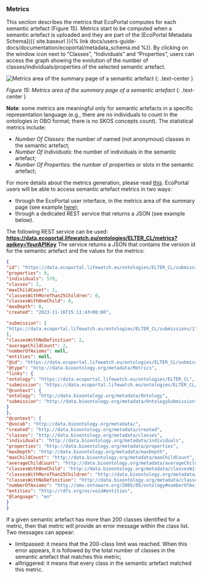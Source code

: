 ### Metrics
This section describes the metrics that EcoPortal computes for each semantic artefact (Figure 15). Metrics start to be computed when a semantic artefact is uploaded and they are part of the [EcoPortal Metadata Schema]({{ site.baseurl }}{% link docs/users-guide-docs/documentation/ecoportal/metadata_schema.md %}). By clicking on the window icon next to “Classes”, “Individuals” and “Properties”, users can access the graph showing the evolution of the number of classes/individuals/properties of the selected semantic artefact.

![Metrics area of the summary page of a semantic artefact]({{site.figures_link}}/{{page.portal}}/Figure15.png)
{: .text-center }

_Figure 15: Metrics area of the summary page of a semantic artefact_
{: .text-center }


__Note__: some metrics are meaningful only for semantic artefacts in a specific representation language (e.g., there are no individuals to count in the ontologies in OBO format; there is no SKOS concepts count).
The statistical metrics include:
- _Number Of Classes_: the number of named (not anonymous) classes in the semantic artefact;
- _Number Of Individuals_: the number of individuals in the semantic artefact;
- _Number Of Properties_: the number of properties or slots in the semantic artefact;

For more details about the metrics generation, please read [this](https://www.bioontology.org/wiki/Ontology_Metrics). EcoPortal users will be able to access semantic artefact metrics in two ways:
- through the EcoPortal user interface, in the metrics area of the summary page (see example [here](https://ecoportal.lifewatch.eu/ontologies/ELTER_CL/));
- through a dedicated REST service that returns a JSON (see example below).

The following REST service can be used:
__https://data.ecoportal.lifewatch.eu/ontologies/ELTER_CL/metrics?apikey=YourAPIKey__
The service returns a JSON that contains the version id for the semantic artefact and the values for the metrics:

```json
{
"id": "https://data.ecoportal.lifewatch.eu/ontologies/ELTER_CL/submissions/1/metrics",
"properties": 0,
"individuals": 579,
"classes": 2,
"maxChildCount": 2,
"classesWithMoreThan25Children": 0,
"classesWithOneChild": 0,
"maxDepth": 0,
"created": "2023-11-16T15:11:43+00:00",

"submission": [
"https://data.ecoportal.lifewatch.eu/ontologies/ELTER_CL/submissions/1"
],
"classesWithNoDefinition": 2,
"averageChildCount": 2,
"numberOfAxioms": null,
"entities": null,
"@id": "https://data.ecoportal.lifewatch.eu/ontologies/ELTER_CL/submissions/1/metrics",
"@type": "http://data.bioontology.org/metadata/Metrics",
"links": {
"ontology": "https://data.ecoportal.lifewatch.eu/ontologies/ELTER_CL",
"submission": "https://data.ecoportal.lifewatch.eu/ontologies/ELTER_CL/submissions/1",
"@context": {
"ontology": "http://data.bioontology.org/metadata/Ontology",
"submission": "http://data.bioontology.org/metadata/OntologySubmission"
}
},
"@context": {
"@vocab": "http://data.bioontology.org/metadata/",
"created": "http://data.bioontology.org/metadata/created",
"classes": "http://data.bioontology.org/metadata/classes",
"individuals": "http://data.bioontology.org/metadata/individuals",
"properties": "http://data.bioontology.org/metadata/properties",
"maxDepth": "http://data.bioontology.org/metadata/maxDepth",
"maxChildCount": "http://data.bioontology.org/metadata/maxChildCount",
"averageChildCount": "http://data.bioontology.org/metadata/averageChildCount",
"classesWithOneChild": "http://data.bioontology.org/metadata/classesWithOneChild",
"classesWithMoreThan25Children": "http://data.bioontology.org/metadata/classesWithMoreThan25Children",
"classesWithNoDefinition": "http://data.bioontology.org/metadata/classesWithNoDefinition",
"numberOfAxioms": "http://omv.ontoware.org/2005/05/ontology#numberOfAxioms",
"entities": "http://rdfs.org/ns/void#entities",
"@language": "en"
}
}
```

If a given semantic artefact has more than 200 classes identified for a metric, then that metric will provide an error message within the class list. Two messages can appear:
- limitpassed: it means that the 200-class limit was reached. When this error appears, it is followed by the total number of classes in the semantic artefact that matches this metric;
- alltriggered: it means that every class in the semantic artefact matched this metric.
